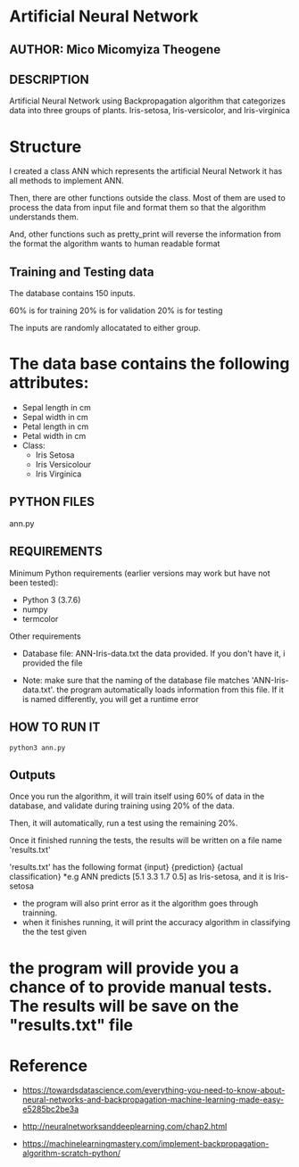 # Artificial Neural Network

## AUTHOR:  Mico Micomyiza Theogene


## DESCRIPTION
Artificial Neural Network using Backpropagation algorithm
that categorizes data into three groups of plants.
Iris-setosa, Iris-versicolor, and Iris-virginica

# Structure

I created a class ANN which represents the artificial Neural Network
it has all methods to implement ANN.

Then, there are other functions outside the class.
Most of them are used to process the data from input file
and format them so that the algorithm understands them.

And, other functions such as pretty_print will reverse the information
from the format the algorithm wants to human readable format


## Training and Testing data
The database contains 150 inputs.

60% is for training
20% is for validation 
20% is for testing

The inputs are randomly allocatated to either group.

# The data base contains the following attributes:

* Sepal length in cm
* Sepal width in cm
* Petal length in cm
* Petal width in cm
* Class:
    * Iris Setosa
    * Iris Versicolour
    * Iris Virginica


## PYTHON FILES
ann.py


## REQUIREMENTS

Minimum Python requirements (earlier versions may work but have not been tested):

* Python 3 (3.7.6)
* numpy 
* termcolor

Other requirements

* Database file: ANN-Iris-data.txt the data provided. If you don't have it, i provided the file

* Note:
 make sure that the naming of the database file matches 'ANN-Iris-data.txt'.
 the program automatically loads information from this file. If it is named differently,
 you will get a runtime error

## HOW TO RUN IT

`python3 ann.py`

## Outputs

Once you run the algorithm, it will train itself using 60% of data in the database,
and validate during training using 20% of the data.

Then, it will automatically, run a test using the remaining 20%.

Once it finished running the tests, the results will be written on a file name
'results.txt'

'results.txt' has the following format
{input} {prediction} {actual classification}
*e.g ANN predicts [5.1 3.3 1.7 0.5] as Iris-setosa, and it is Iris-setosa

* the program will also print error as it the algorithm goes through trainning.
* when it finishes running, it will print the accuracy algorithm in classifying the
    the test given

# the program will provide you a chance of to provide manual tests. The results will be save on the "results.txt" file

# Reference
* https://towardsdatascience.com/everything-you-need-to-know-about-neural-networks-and-backpropagation-machine-learning-made-easy-e5285bc2be3a

* http://neuralnetworksanddeeplearning.com/chap2.html

* https://machinelearningmastery.com/implement-backpropagation-algorithm-scratch-python/







